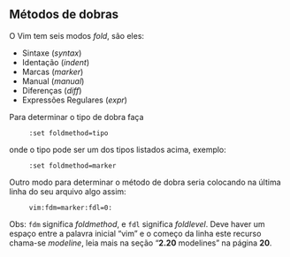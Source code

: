 Métodos de dobras
------------------

O Vim tem seis modos *fold*, são eles:

- Sintaxe (*syntax*)
- Identação (*indent*)
- Marcas (*marker*)
- Manual (*manual*)
- Diferenças (*diff*)
- Expressões Regulares (*expr*)

Para determinar o tipo de dobra faça

         :set foldmethod=tipo

onde o tipo pode ser um dos tipos listados acima, exemplo:

         :set foldmethod=marker

Outro modo para determinar o método de dobra seria colocando na última
linha do seu arquivo algo assim:

         vim:fdm=marker:fdl=0:

Obs: `fdm` significa *foldmethod*, e `fdl` significa
*foldlevel*. Deve haver um espaço entre a palavra inicial
“vim” e o começo da linha este recurso chama-se *modeline*,
leia mais na seção “**2.20** modelines” na página **20**.
